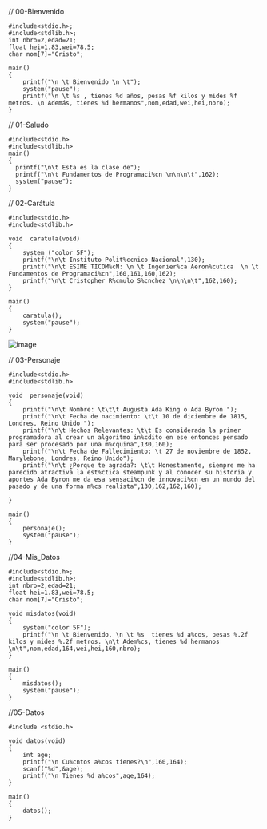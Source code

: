 // 00-Bienvenido

    #include<stdio.h>;
    #include<stdlib.h>;
    int nbro=2,edad=21;
    float hei=1.83,wei=78.5;
    char nom[7]="Cristo";

    main()
    {
        printf("\n \t Bienvenido \n \t");
        system("pause");
        printf("\n \t %s , tienes %d años, pesas %f kilos y mides %f metros. \n Además, tienes %d hermanos",nom,edad,wei,hei,nbro);
    }


// 01-Saludo

    #include<stdio.h>
    #include<stdlib.h>
    main()
    {
      printf("\n\t Esta es la clase de");
      printf("\n\t Fundamentos de Programaci%cn \n\n\n\t",162);
      system("pause");
    }

// 02-Carátula

    #include<stdio.h>
    #include<stdlib.h>

    void  caratula(void)
    {
        system ("color 5F");
        printf("\n\t Instituto Polit%ccnico Nacional",130);
        printf("\n\t ESIME TICOM%cN: \n \t Ingenier%ca Aeron%cutica  \n \t Fundamentos de Programaci%cn",160,161,160,162);
        printf("\n\t Cristopher R%cmulo S%cnchez \n\n\n\t",162,160);
    }

    main()
    {
        caratula();
        system("pause");
    }


![image](https://user-images.githubusercontent.com/111446231/217905115-848d9a3d-6206-42eb-9ca8-c8a292c634eb.png)

// 03-Personaje

    #include<stdio.h>
    #include<stdlib.h>

    void  personaje(void)
    {
        printf("\n\t Nombre: \t\t\t Augusta Ada King o Ada Byron ");
        printf("\n\t Fecha de nacimiento: \t\t 10 de diciembre de 1815, Londres, Reino Unido ");
        printf("\n\t Hechos Relevantes: \t\t Es considerada la primer programadora al crear un algoritmo in%cdito en ese entonces pensado para ser procesado por una m%cquina",130,160);
        printf("\n\t Fecha de Fallecimiento: \t 27 de noviembre de 1852, Marylebone, Londres, Reino Unido");
        printf("\n\t ¿Porque te agrada?: \t\t Honestamente, siempre me ha parecido atractiva la est%ctica steampunk y al conocer su historia y aportes Ada Byron me da esa sensaci%cn de innovaci%cn en un mundo del pasado y de una forma m%cs realista",130,162,162,160);

    }

    main()
    {
        personaje();
        system("pause");
    }


//04-Mis_Datos

    #include<stdio.h>;
    #include<stdlib.h>;
    int nbro=2,edad=21;
    float hei=1.83,wei=78.5;
    char nom[7]="Cristo";

    void misdatos(void)
    {
        system("color 5F");
        printf("\n \t Bienvenido, \n \t %s  tienes %d a%cos, pesas %.2f kilos y mides %.2f metros. \n\t Adem%cs, tienes %d hermanos \n\t",nom,edad,164,wei,hei,160,nbro);
    }

    main()
    {
        misdatos();
        system("pause");
    }
    
//05-Datos

    #include <stdio.h>

    void datos(void)
    {
        int age;
        printf("\n Cu%cntos a%cos tienes?\n",160,164);
        scanf("%d",&age);
        printf("\n Tienes %d a%cos",age,164);
    }

    main()
    {
        datos();
    }
